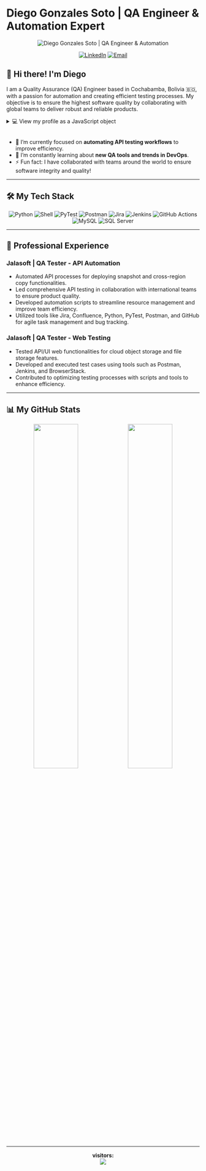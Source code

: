 # Diego Gonzales Soto | QA Engineer & Automation Expert

<p align="center">
  <img src="https://scontent-scl2-1.xx.fbcdn.net/v/t39.30808-6/467508184_122117520728408731_1230028583776516827_n.jpg?_nc_cat=106&ccb=1-7&_nc_sid=cc71e4&_nc_ohc=zioF-OdshLkQ7kNvwHo4Tta&_nc_oc=Adm-fp4MdejPiOL5fT1KunuXjOypmlhnLcuRPZ-C9v8c6o_3T-YmhQCpCfvXpvHAvDb4TmYSdWUskMzCqFpQT3Oi&_nc_zt=23&_nc_ht=scontent-scl2-1.xx&_nc_gid=1F4pSvE2gXUbDvpPOkNgZw&oh=00_AfSXggapg9vTxPj6d4P2YgP3lmSztKwZ1lC2xXZ-vi2Z3Q&oe=687DDC77" alt="Diego Gonzales Soto | QA Engineer & Automation"/>
</p>

<p align="center">
  <a href="https://www.linkedin.com/in/diego-gonzales-soto/"><img src="https://img.shields.io/badge/LinkedIn-0077B5?style=for-the-badge&logo=linkedin&logoColor=white" alt="LinkedIn"></a>
  <a href="mailto:dgsoto.testing.bo@gmail.com"><img src="https://img.shields.io/badge/Email-D14836?style=for-the-badge&logo=gmail&logoColor=white" alt="Email"></a>
</p>

## 👋 Hi there! I'm Diego

I am a Quality Assurance (QA) Engineer based in Cochabamba, Bolivia 🇧🇴, with a passion for automation and creating efficient testing processes. My objective is to ensure the highest software quality by collaborating with global teams to deliver robust and reliable products.


<details>
<summary>💻 View my profile as a JavaScript object</summary>
<br>

```javascript
const diegoGonzalesSoto = {
    name: "Diego Gonzales Soto",
    title: "Quality Assurance Engineer | Test Automation Specialist",
    location: "Calama, Chile",
    availability: "Open to new opportunities",
    
    focusAreas: {
        automation: "API & Web UI Testing (PyTest, Selenium, Playwright, Cypress)",
        development: "Backend Scripting with Python (FastAPI, Flask)",
        data: "Web Scraping (Beautiful Soup, Scrapy) & Databases (SQL)",
        devops: "CI/CD Integration (Jenkins, GitHub Actions)"
    },

    testingExpertise: [
        "API Testing", "Web Application Testing", "Cross-Browser Compatibility Testing",
        "Back-end Testing", "Acceptance Testing", "Exploratory Testing", "Functional Testing",
        "Regression Testing", "Performance Testing", "White Box Testing"
    ],

    techStack: {
        languages: ["Python", "JavaScript", "Shell", "SQL"],
        frameworks: ["PyTest", "FastAPI", "Flask", "Scrapy"],
        tools: ["Postman", "Selenium", "Jira", "Confluence","Trello", "TestRail", "Git"],
        infrastructure: ["Jenkins", "GitHub Actions", "MySQL", "SQL Server"]
    },

    softSkills: [
        "Proactive Problem-Solving", "Meticulous Attention to Detail",
        "Agile & Adaptable Mindset", "Clear & Effective Communication"
    ],

    mission: `To build world-class quality gates for software products
              through robust automation, deep technical analysis, and
              a passion for flawless user experiences.`
};

console.info(diegoGonzalesSoto);
```
</details>

<br>

*   🔭 I’m currently focused on **automating API testing workflows** to improve efficiency.
*   🌱 I’m constantly learning about **new QA tools and trends in DevOps**.
*   ⚡ Fun fact: I have collaborated with teams around the world to ensure software integrity and quality!

---

## 🛠️ My Tech Stack

<p align="center">
  <img src="https://img.shields.io/badge/Python-3776AB?style=for-the-badge&logo=python&logoColor=white" alt="Python"/>
  <img src="https://img.shields.io/badge/Shell_Script-121011?style=for-the-badge&logo=gnu-bash&logoColor=white" alt="Shell"/>
  <img src="https://img.shields.io/badge/PyTest-0A9EDC?style=for-the-badge&logo=pytest&logoColor=white" alt="PyTest"/>
  <img src="https://img.shields.io/badge/Postman-FF6C37?style=for-the-badge&logo=postman&logoColor=white" alt="Postman"/>
  <img src="https://img.shields.io/badge/Jira-0052CC?style=for-the-badge&logo=jira&logoColor=white" alt="Jira"/>
  <img src="https://img.shields.io/badge/Jenkins-D24939?style=for-the-badge&logo=jenkins&logoColor=white" alt="Jenkins"/>
  <img src="https://img.shields.io/badge/GitHub_Actions-2088FF?style=for-the-badge&logo=github-actions&logoColor=white" alt="GitHub Actions"/>
  <img src="https://img.shields.io/badge/MySQL-4479A1?style=for-the-badge&logo=mysql&logoColor=white" alt="MySQL"/>
  <img src="https://img.shields.io/badge/Microsoft_SQL_Server-CC2927?style=for-the-badge&logo=microsoft-sql-server&logoColor=white" alt="SQL Server"/>
</p>

---

## 💼 Professional Experience

### **Jalasoft | QA Tester - API Automation**
*   Automated API processes for deploying snapshot and cross-region copy functionalities.
*   Led comprehensive API testing in collaboration with international teams to ensure product quality.
*   Developed automation scripts to streamline resource management and improve team efficiency.
*   Utilized tools like Jira, Confluence, Python, PyTest, Postman, and GitHub for agile task management and bug tracking.

### **Jalasoft | QA Tester - Web Testing**
*   Tested API/UI web functionalities for cloud object storage and file storage features.
*   Developed and executed test cases using tools such as Postman, Jenkins, and BrowserStack.
*   Contributed to optimizing testing processes with scripts and tools to enhance efficiency.

---

## 📊 My GitHub Stats

<p align="center">
  <img width="48%" src="https://github-readme-stats.vercel.app/api?username=dgsoto&show_icons=true&include_all_commits=true&count_private=true&theme=dark" />
  <img width="48%" src="https://github-readme-stats.vercel.app/api/top-langs/?username=dgsoto&layout=compact&theme=dark" />
</p>

---
<p align="center">
  <b> visitors: </b> <br>
  <img src="https://profile-counter.glitch.me/dgsoto/count.svg" />
</p>
